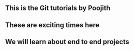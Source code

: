 ## This is the Git tutorials by Poojith
## These are exciting times here 
## We will learn about end to end projects